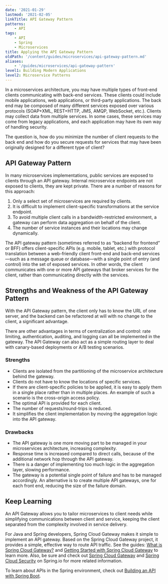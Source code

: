 ```yaml
---
date: '2021-01-29'
lastmod: '2021-02-05'
linkTitle: API Gateway Pattern
patterns:
    - API
tags:
    - API
    - Spring
    - Microservices
title: Applying the API Gateway Pattern
oldPath: '/content/guides/microservices/api-gateway-pattern.md'
aliases:
    - '/guides/microservices/api-gateway-pattern'
level1: Building Modern Applications
level2: Microservice Patterns
---
```


In a microservices architecture, you may have multiple types of front-end clients communicating with back-end services. These clients could include mobile applications, web applications, or third-party applications. The back end may be composed of many different services exposed over various protocols (SOAP+XML, REST+HTTP, JMS, AMQP, WebSocket, etc.). Clients may collect data from multiple services. In some cases, these services may come from legacy applications, and each application may have its own way of handling security.

The question is, how do you minimize the number of client requests to the back end and how do you secure requests for services that may have been originally designed for a different type of client?

## API Gateway Pattern

In many microservices implementations, public services are exposed to clients through an API gateway. Internal microservice endpoints are not exposed to clients, they are kept private.
There are a number of reasons for this approach:

1. Only a select set of microservices are required by clients.
2. It is difficult to implement client-specific transformations at the service endpoint.
3. To avoid multiple client calls in a bandwidth-restricted environment, a gateway can perform data aggregation on behalf of the client.
4. The number of service instances and their locations may change dynamically.

The API gateway pattern (sometimes referred to as “backend for frontend” or BFF) offers client-specific APIs (e.g. mobile, tablet, etc.) with protocol translation between a web-friendly client front-end and back-end services—such as a message queue or database—with a single point of entry (and control) into the set of exposed services. In other words, the client communicates with one or more API gateways that broker services for the client, rather than communicating directly with the services.

## Strengths and Weakness of the API Gateway Pattern

With the API Gateway pattern, the client only has to know the URL of one server, and the backend can be refactored at will with no change to the client, a significant advantage.

There are other advantages in terms of centralization and control: rate limiting, authentication, auditing, and logging can all be implemented in the gateway. The API Gateway can also act as a simple routing layer to deal with canary-based deployments or A/B testing scenarios.

### Strengths

-   Clients are isolated from the partitioning of the microservice architecture behind the gateway.
-   Clients do not have to know the locations of specific services.
-   If there are client-specific policies to be applied, it is easy to apply them in a single place rather than in multiple places. An example of such a scenario is the cross-origin access policy.
-   The optimal API is provided for each client.
-   The number of requests/round-trips is reduced.
-   It simplifies the client implementation by moving the aggregation logic into the API gateway.

### Drawbacks

-   The API gateway is one more moving part to be managed in your microservices architecture, increasing complexity.
-   Response time is increased compared to direct calls, because of the additional network hop through the API gateway.
-   There is a danger of implementing too much logic in the aggregation layer, slowing performance.
-   The gateway is a potential single point of failure and has to be managed accordingly. An alternative is to create multiple API gateways, one for each front end, reducing the size of the failure domain.

## Keep Learning

An API Gateway allows you to tailor microservices to client needs while simplifying communications between client and service, keeping the client separated from the complexity involved in service delivery.

For Java and Spring developers, Spring Cloud Gateway makes it simple to implement an API gateway. Based on the Spring Cloud Gateway project, it provides a simple, effective way to route API traffic. See the guides: [What is Spring Cloud Gateway?](/guides/spring/scg-what-is/) and [Getting Started with Spring Cloud Gateway](/guides/spring/scg-gs/) to learn more. Also, be sure and check out [Spring Cloud Gateway](https://spring.io/projects/spring-cloud-gateway) and [Spring Cloud Security](http://cloud.spring.io/spring-cloud-security/spring-cloud-security.html) on Spring.io for more related information.

To learn about APIs in the Spring environment, check out [Building an API with Spring Boot](/guides/spring/spring-build-api/).
